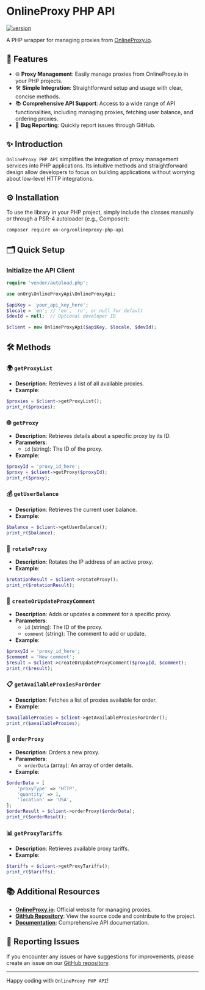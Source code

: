 # OnlineProxy PHP API

[![version](https://badge.fury.io/gh/on-org%2Fonlineproxy-php-api.svg)](https://badge.fury.io/gh/on-org%2Fonlineproxy-php-api)

A PHP wrapper for managing proxies from [OnlineProxy.io](https://onlineproxy.io).

## 🌟 Features

- 🌐 **Proxy Management**: Easily manage proxies from OnlineProxy.io in your PHP projects.
- 🛠️ **Simple Integration**: Straightforward setup and usage with clear, concise methods.
- 📚 **Comprehensive API Support**: Access to a wide range of API functionalities, including managing proxies, fetching user balance, and ordering proxies.
- 🐞 **Bug Reporting**: Quickly report issues through GitHub.

## ✨ Introduction

`OnlineProxy PHP API` simplifies the integration of proxy management services into PHP applications. Its intuitive methods and straightforward design allow developers to focus on building applications without worrying about low-level HTTP integrations.

## ⚙️ Installation

To use the library in your PHP project, simply include the classes manually or through a PSR-4 autoloader (e.g., Composer):

```bash
composer require on-org/onlineproxy-php-api
```

## 🗂 Quick Setup

### Initialize the API Client

```php
require 'vendor/autoload.php';

use onOrg\OnlineProxyApi\OnlineProxyApi;

$apiKey = 'your_api_key_here';
$locale = 'en'; // 'en', 'ru', or null for default
$devId = null;  // Optional developer ID

$client = new OnlineProxyApi($apiKey, $locale, $devId);
```

## 🛠️ Methods

### 🌍 `getProxyList`

- **Description**: Retrieves a list of all available proxies.
- **Example**:

```php
$proxies = $client->getProxyList();
print_r($proxies);
```

### 🌐 `getProxy`

- **Description**: Retrieves details about a specific proxy by its ID.
- **Parameters**:
  - `id` (string): The ID of the proxy.
- **Example**:

```php
$proxyId = 'proxy_id_here';
$proxy = $client->getProxy($proxyId);
print_r($proxy);
```

### 💰 `getUserBalance`

- **Description**: Retrieves the current user balance.
- **Example**:

```php
$balance = $client->getUserBalance();
print_r($balance);
```

### 🔄 `rotateProxy`

- **Description**: Rotates the IP address of an active proxy.
- **Example**:

```php
$rotationResult = $client->rotateProxy();
print_r($rotationResult);
```

### 💬 `createOrUpdateProxyComment`

- **Description**: Adds or updates a comment for a specific proxy.
- **Parameters**:
  - `id` (string): The ID of the proxy.
  - `comment` (string): The comment to add or update.
- **Example**:

```php
$proxyId = 'proxy_id_here';
$comment = 'New comment';
$result = $client->createOrUpdateProxyComment($proxyId, $comment);
print_r($result);
```

### 📋 `getAvailableProxiesForOrder`

- **Description**: Fetches a list of proxies available for order.
- **Example**:

```php
$availableProxies = $client->getAvailableProxiesForOrder();
print_r($availableProxies);
```

### 🛒 `orderProxy`

- **Description**: Orders a new proxy.
- **Parameters**:
  - `orderData` (array): An array of order details.
- **Example**:

```php
$orderData = [
    'proxyType' => 'HTTP',
    'quantity' => 1,
    'location' => 'USA',
];
$orderResult = $client->orderProxy($orderData);
print_r($orderResult);
```

### 📊 `getProxyTariffs`

- **Description**: Retrieves available proxy tariffs.
- **Example**:

```php
$tariffs = $client->getProxyTariffs();
print_r($tariffs);
```

## 📚 Additional Resources

- **[OnlineProxy.io](https://onlineproxy.io)**: Official website for managing proxies.
- **[GitHub Repository](https://github.com/on-org/onlineproxy-php-api)**: View the source code and contribute to the project.
- **[Documentation](https://onlineproxy.io/documentation/api/info)**: Comprehensive API documentation.

## 🐞 Reporting Issues

If you encounter any issues or have suggestions for improvements, please create an issue on our [GitHub repository](https://github.com/on-org/onlineproxy-php-api/issues).

---

Happy coding with `OnlineProxy PHP API`!
